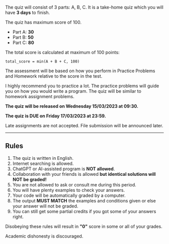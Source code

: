 The quiz will consist of 3 parts: A, B, C. It is a take-home quiz which you will 
have **3 days** to finish.

The quiz has maximum score of 100.

* Part A: **30**
* Part B: **50**
* Part C: **80**

The total score is calculated at maximum of 100 points:

`total_score = min(A + B + C, 100)`

The assessment will be based on how you perform in Practice Problems and Homework relative 
to the score in the test.

I highly recommend you to practice a lot. 
The practice problems will guide you on how you would write a program. 
The quiz will be similar to homework assignment problems.

**The quiz will be released on Wednesday 15/03/2023 at 09:30.**

**The quiz is DUE on Friday 17/03/2023 at 23:59.**

Late assignments are not accepted. File submission will be announced later.

<hr>

## Rules

1. The quiz is written in English.
2. Internet searching is allowed.
3. ChatGPT or AI-assisted program is **NOT allowed**.
4. Collaboration with your friends is allowed
**but identical solutions will NOT be graded!**
5. You are not allowed to ask or consult me during this period.
6. You will have plenty examples to check your answers.
7. Your code will be automatically graded by a computer.
8. The output **MUST MATCH** the examples and conditions given or 
else your answer will not be graded.
9. You can still get some partial credits if you got some of your answers right.

Disobeying these rules will result in **"0"** score in some or all of your grades.

Academic dishonesty is discouraged.
